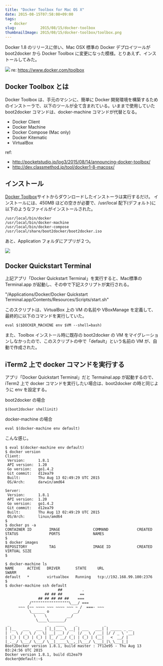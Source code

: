 ```yaml
---
title: "Docker Toolbox for Mac OS X"
date: 2015-08-15T07:58:08+09:00
tags:
  - docker
slug:           2015/08/15/docker-toolbox
thumbnailImage: 2015/08/15/docker-toolbox/toolbox.png
---
```


Docker 1.8 のリリースに伴い、Mac OSX 標準の Docker デプロイツールが boot2docker から Docker Toolbox に変更になった模様。とりあえず、インストールしてみた。

<!--more-->

![](toolbox.png)
re: https://www.docker.com/toolbox

Docker Toolbox とは
----------------------------------------------------------------------
Docker Toolbox は、手元のマシンに、簡単に Docker 開発環境を構築するためのインストーラで、以下のツールが全て含まれている。いままで使用していた boot2docker コマンドは、docker-machine コマンドが代替となる。

- Docker Client
- Docker Machine
- Docker Compose (Mac only)
- Docker Kitematic
- VirtualBox

ref:
- http://pocketstudio.jp/log3/2015/08/14/announcing-docker-toolbox/
- http://dev.classmethod.jp/tool/docker1-8-macosx/

インストール
----------------------------------------------------------------------
[Docker Toolbox](https://www.docker.com/toolbox)サイトからダウンロードしたインストーラは実行するだけ。
インストールには、450MB ほどの空きが必要で、/usr/local 配下(デフォルト)に以下のようなファイルがインストールされた。


```
/usr/local/bin/docker
/usr/local/bin/docker-machine
/usr/local/bin/docker-compose
/usr/local/share/boot2docker/boot2docker.iso
```

あと、Application フォルダにアプリが２つ。

![](docker.png)


Docker Quickstart Terminal
----------------------------------------------------------------------
上記アプリ「Docker Quickstart Terminal」を実行すると、Mac標準の Terminal.app が起動し、その中で下記スクリプトが実行される。

"/Applications/Docker/Docker Quickstart Terminal.app/Contents/Resources/Scripts/start.sh"

このスクリプトは、VirtualBox 上の VM の名前や VBoxManage を定義して、最終的に以下のコマンドを実行していた。
```
eval $($DOCKER_MACHINE env $VM --shell=bash)
```

また、Toolbox インストール時に既存の boot2docker の VM をマイグレーションしなかったので、このスクリプトの中で「default」という名前の VM が、自動で作成された。


iTerm2 上で docker コマンドを実行する
----------------------------------------------------------------------
アプリ「Docker Quickstart Terminal」だと Termainal.app が起動するので、iTerm2 上で docker コマンドを実行したい場合は、boot2docker の時と同じように env を設定する。

boot2docker の場合
```
$(boot2docker shellinit)
```

docker-machine の場合
```
eval $(docker-machine env default)
```

こんな感じ。
```
$ eval $(docker-machine env default)
$ docker version
Client:
 Version:      1.8.1
 API version:  1.20
 Go version:   go1.4.2
 Git commit:   d12ea79
 Built:        Thu Aug 13 02:49:29 UTC 2015
 OS/Arch:      darwin/amd64

Server:
 Version:      1.8.1
 API version:  1.20
 Go version:   go1.4.2
 Git commit:   d12ea79
 Built:        Thu Aug 13 02:49:29 UTC 2015
 OS/Arch:      linux/amd64
$
$ docker ps -a
CONTAINER ID        IMAGE               COMMAND             CREATED             STATUS              PORTS               NAMES
$
$ docker images
REPOSITORY          TAG                 IMAGE ID            CREATED             VIRTUAL SIZE
$
```
```
$ docker-machine ls
NAME      ACTIVE   DRIVER       STATE     URL                         SWARM
default   *        virtualbox   Running   tcp://192.168.99.100:2376
$
$ docker-machine ssh default
                        ##         .
                  ## ## ##        ==
               ## ## ## ## ##    ===
           /"""""""""""""""""\___/ ===
      ~~~ {~~ ~~~~ ~~~ ~~~~ ~~~ ~ /  ===- ~~~
           \______ o           __/
             \    \         __/
              \____\_______/
 _                 _   ____     _            _
| |__   ___   ___ | |_|___ \ __| | ___   ___| | _____ _ __
| '_ \ / _ \ / _ \| __| __) / _` |/ _ \ / __| |/ / _ \ '__|
| |_) | (_) | (_) | |_ / __/ (_| | (_) | (__|   <  __/ |
|_.__/ \___/ \___/ \__|_____\__,_|\___/ \___|_|\_\___|_|
Boot2Docker version 1.8.1, build master : 7f12e95 - Thu Aug 13 03:24:56 UTC 2015
Docker version 1.8.1, build d12ea79
docker@default:~$
```
